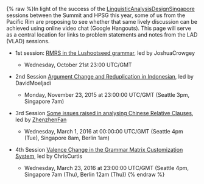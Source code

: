 {% raw %}In light of the success of the
[LinguisticAnalysisDesignSingapore](https://blog.inductorsoftware.com/docsproto/missing/LinguisticAnalysisDesignSingapore)
sessions between the Summit and HPSG this year, some of us from the
Pacific Rim are proposing to see whether that same lively discussion can
be achieved using online video chat (Google Hangouts). This page will
serve as a central location for links to problem statements and notes
from the LAD (VLAD) sessions.

- 1st session: [RMRS in the Lushootseed
grammar](https://blog.inductorsoftware.com/docsproto/summits/LADLushootseedSemantics), led by
JoshuaCrowgey
  
  - Wednesday, October 21st 23:00 UTC/GMT
- 2nd Session [Argument Change and Reduplication in
Indonesian](https://blog.inductorsoftware.com/docsproto/grammars/LADIndonesianMorphology), led by
DavidMoeljadi
  
  - Monday, November 23, 2015 at 23:00:00 UTC/GMT (Seattle 3pm,
Singapore 7am)
- 3rd Session [Some issues raised in analysing Chinese Relative
Clauses](https://blog.inductorsoftware.com/docsproto/missing/LADChineseRelatives), led by [ZhenzhenFan](/ZhenzhenFan)
  
  - Wednesday, March 1, 2016 at 00:00:00 UTC/GMT (Seattle 4pm (Tue),
Singapore 8am, Berlin 1am)
- 4th Session [Valence Change in the Grammar Matrix Customization
System](https://blog.inductorsoftware.com/docsproto/summits/LADValenceChange), led by ChrisCurtis
  
  - Wednesday, March 23, 2016 at 23:00:00 UTC/GMT (Seattle 4pm,
Singapore 7am (Thu), Berlin 12am (Thu))
<update date omitted for speed>{% endraw %}
